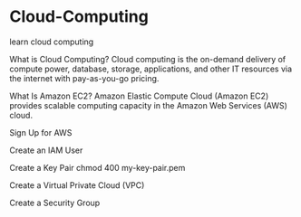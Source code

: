 # Cloud-Computing
learn cloud computing

What is Cloud Computing?
Cloud computing is the on-demand delivery of compute power, database, storage, applications, and other IT resources via the internet with pay-as-you-go pricing.

What Is Amazon EC2?
Amazon Elastic Compute Cloud (Amazon EC2) provides scalable computing capacity in the Amazon Web Services (AWS) cloud. 


Sign Up for AWS

Create an IAM User

Create a Key Pair
  chmod 400 my-key-pair.pem

Create a Virtual Private Cloud (VPC)

Create a Security Group





